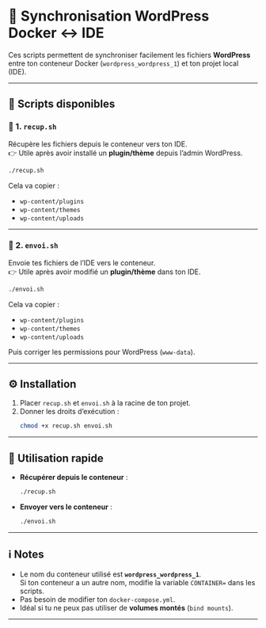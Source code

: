 # 🚀 Synchronisation WordPress Docker ↔ IDE

Ces scripts permettent de synchroniser facilement les fichiers **WordPress** entre ton conteneur Docker (`wordpress_wordpress_1`) et ton projet local (IDE).  

---

## 📂 Scripts disponibles

### 🔽 1. `recup.sh`
Récupère les fichiers depuis le conteneur vers ton IDE.  
👉 Utile après avoir installé un **plugin/thème** depuis l’admin WordPress.  

```bash
./recup.sh
```

Cela va copier :  
- `wp-content/plugins`  
- `wp-content/themes`  
- `wp-content/uploads`  

---

### 🔼 2. `envoi.sh`
Envoie tes fichiers de l’IDE vers le conteneur.  
👉 Utile après avoir modifié un **plugin/thème** dans ton IDE.  

```bash
./envoi.sh
```

Cela va copier :  
- `wp-content/plugins`  
- `wp-content/themes`  
- `wp-content/uploads`  

Puis corriger les permissions pour WordPress (`www-data`).

---

## ⚙️ Installation

1. Placer `recup.sh` et `envoi.sh` à la racine de ton projet.  
2. Donner les droits d’exécution :  
   ```bash
   chmod +x recup.sh envoi.sh
   ```

---

## 🚦 Utilisation rapide

- **Récupérer depuis le conteneur** :  
  ```bash
  ./recup.sh
  ```

- **Envoyer vers le conteneur** :  
  ```bash
  ./envoi.sh
  ```

---

## ℹ️ Notes

- Le nom du conteneur utilisé est **`wordpress_wordpress_1`**.  
  Si ton conteneur a un autre nom, modifie la variable `CONTAINER=` dans les scripts.  
- Pas besoin de modifier ton `docker-compose.yml`.  
- Idéal si tu ne peux pas utiliser de **volumes montés** (`bind mounts`).  

---

